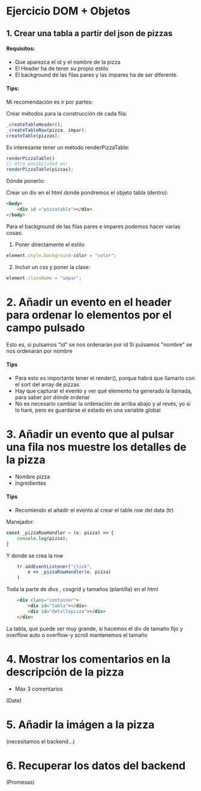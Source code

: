 # Ejercicio DOM + Objetos

## 1. Crear una tabla a partir del json de pizzas

#### Requisitos:

- Que aparezca el id y el nombre de la pizza
- El Header ha de tener su propio  estilo
- El background de las filas pares y las impares ha de ser diferente.

#### Tips:
Mi recomendación es ir por partes:

Crear métodos para la construcción de cada fila:

```javascript
_createTableHeader();
_createTableRow(pizza, impar);
createTable(pizzas);
```

Es interesante tener un método renderPizzaTable:
```javascript
renderPizzaTable() 
// otra posibilidad es:
renderPizzaTable(pizzas);
```


Dónde ponerlo:

Crear un div en el html donde pondremos el objeto tabla (dentro):

```html
<body>
    <div id ="pizzatable"></div>
</body>
```

Para el background de las filas pares e impares podemos hacer varias cosas:

1. Poner directamente el estilo
```javascript
element.style.background-color = "color";
```
2. Incluir un css y poner la clase:
```javascript
element.className = "impar";
```



# 2. Añadir un evento en el header para ordenar lo elementos por el campo pulsado
Esto es, si pulsamos "id" se nos ordenarán por id
Si pulsamos "nombre" se nos ordenarán por nombre

#### Tips

- Para esto es importante tener el render(), porque habrá que llamarlo con el sort del array de pizzas
- Hay que capturar el evento y ver qué elemento ha generado la llamada, para saber por dónde ordenar
- No es necesario cambiar la ordenación de arriba abajo y al revés, yo sí lo haré, pero es guardarse el estado en una variable global





# 3. Añadir un evento que al pulsar una fila nos muestre los detalles de la pizza
- Nombre pizza
- Ingredientes

#### Tips
- Recomiendo el añadir el evento al crear el table row del data (tr)

Manejador: 
```javascript
const _pizzaRowHandler = (e, pizza) => {
    console.log(pizza);
}
```

Y donde se crea la row
```javascript
    tr.addEventListener("click",
        e => _pizzaRowHandler(e, pizza)
    )
```

Toda la parte de divs , cssgrid y tamaños (plantilla) en el html

```html
    <div class="container">
        <div id="tabla"></div>
        <div id="detallepizza"></div>
    </div>
```

La tabla, que puede ser muy grande, si hacemos el div de tamaño fijo y overflow auto  o overflow-y scroll mantenemos el tamaño



# 4. Mostrar los comentarios en la descripción de la pizza
- Máx 3 comentarios

(Date)


# 5. Añadir la imágen a la pizza

(necesitamos el backend...)

# 6. Recuperar los datos del backend

(Promesas)







